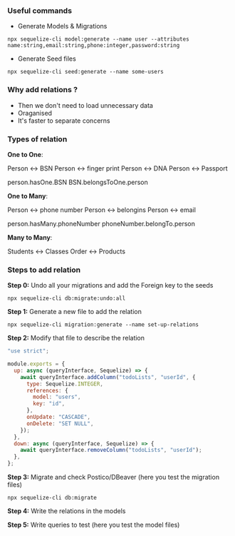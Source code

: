 ### Useful commands

- Generate Models & Migrations

`npx sequelize-cli model:generate --name user --attributes name:string,email:string,phone:integer,password:string`

- Generate Seed files

`npx sequelize-cli seed:generate --name some-users`

### Why add relations ?

- Then we don't need to load unnecessary data
- Oraganised
- It's faster to separate concerns


### Types of relation

**One to One**:

Person <-> BSN
Person <-> finger print
Person <-> DNA
Person <-> Passport

person.hasOne.BSN
BSN.belongsToOne.person

**One to Many**:

Person <-> phone number
Person <-> belongins
Person <-> email

person.hasMany.phoneNumber
phoneNumber.belongTo.person

**Many to Many**:

Students <-> Classes
Order <-> Products


### Steps to add relation

**Step 0:** Undo all your migrations and add the Foreign key to the seeds

`npx sequelize-cli db:migrate:undo:all`

**Step 1:** Generate a new file to add the relation

`npx sequelize-cli migration:generate --name set-up-relations`

**Step 2:** Modify that file to describe the relation

```js
"use strict";

module.exports = {
  up: async (queryInterface, Sequelize) => {
    await queryInterface.addColumn("todoLists", "userId", {
      type: Sequelize.INTEGER,
      references: {
        model: "users",
        key: "id",
      },
      onUpdate: "CASCADE",
      onDelete: "SET NULL",
    });
  },
  down: async (queryInterface, Sequelize) => {
    await queryInterface.removeColumn("todoLists", "userId");
  },
};
```

**Step 3:** Migrate and check Postico/DBeaver (here you test the migration files)

`npx sequelize-cli db:migrate`

**Step 4:** Write the relations in the models

**Step 5:** Write queries to test (here you test the model files)